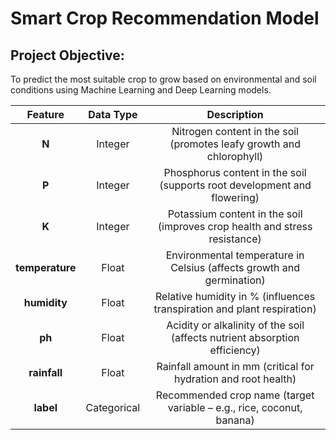 # Smart Crop Recommendation Model
## Project Objective:
To predict the most suitable crop to grow based on environmental and soil conditions using Machine Learning and Deep Learning models.

| Feature           | Data Type    | Description                                                                 |
| :---------------: |:-----------: |:--------------------------------------------------------------------------: |
| **N**           | Integer     | Nitrogen content in the soil (promotes leafy growth and chlorophyll)       |
| **P**           | Integer     | Phosphorus content in the soil (supports root development and flowering)   |
| **K**           | Integer     | Potassium content in the soil (improves crop health and stress resistance) |
| **temperature** | Float       | Environmental temperature in Celsius (affects growth and germination)      |
| **humidity**    | Float       | Relative humidity in % (influences transpiration and plant respiration)    |
| **ph**          | Float       | Acidity or alkalinity of the soil (affects nutrient absorption efficiency) |
| **rainfall**    | Float       | Rainfall amount in mm (critical for hydration and root health)             |
| **label**       | Categorical | Recommended crop name (target variable – e.g., rice, coconut, banana)      |
